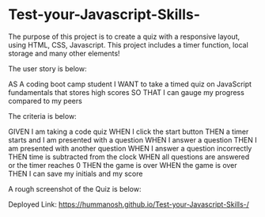 # Test-your-Javascript-Skills-

The purpose of this project is to create a quiz with a responsive layout, using HTML, CSS, Javascript. This project includes a timer function, local storage and many other elements!

The user story is below:

AS A coding boot camp student
I WANT to take a timed quiz on JavaScript fundamentals that stores high scores
SO THAT I can gauge my progress compared to my peers

The criteria is below:

GIVEN I am taking a code quiz
WHEN I click the start button
THEN a timer starts and I am presented with a question
WHEN I answer a question
THEN I am presented with another question
WHEN I answer a question incorrectly
THEN time is subtracted from the clock
WHEN all questions are answered or the timer reaches 0
THEN the game is over
WHEN the game is over
THEN I can save my initials and my score

A rough screenshot of the Quiz is below: 

Deployed Link: https://hummanosh.github.io/Test-your-Javascript-Skills-/
